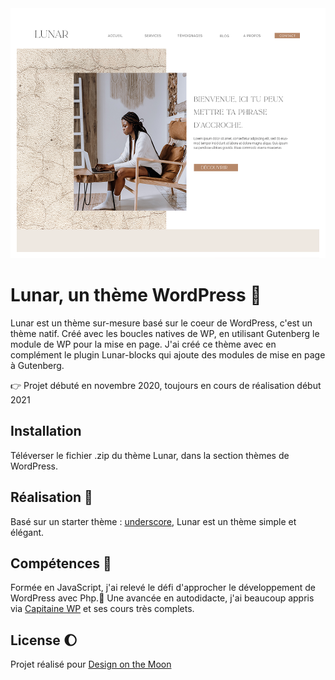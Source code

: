 
<img src="./screenshot.png" height="400" textAlign="center">

# Lunar, un thème WordPress :first_quarter_moon_with_face:

Lunar est un thème sur-mesure basé sur le coeur de WordPress, c'est un thème natif. Créé avec les boucles natives de WP, en utilisant Gutenberg le module de WP pour la mise en page. 
J'ai créé ce thème avec en complément le plugin Lunar-blocks qui ajoute des modules de mise en page à Gutenberg. 


:point_right: Projet débuté en novembre 2020, toujours en cours de réalisation début 2021

## Installation

Téléverser le fichier .zip du thème Lunar, dans la section thèmes de WordPress.


## Réalisation :construction_worker:

Basé sur un starter thème : [underscore](https://underscores.me/), Lunar est un thème simple et élégant. 


## Compétences :roller_coaster:
Formée en JavaScript, j'ai relevé le défi d'approcher le développement de WordPress avec Php.:elephant: 
Une avancée en autodidacte, j'ai beaucoup appris via [Capitaine WP](https://capitainewp.io/) et ses cours très complets. 

## License :moon:
Projet réalisé pour [Design on the Moon](https://www.design-onthemoon.com/)
